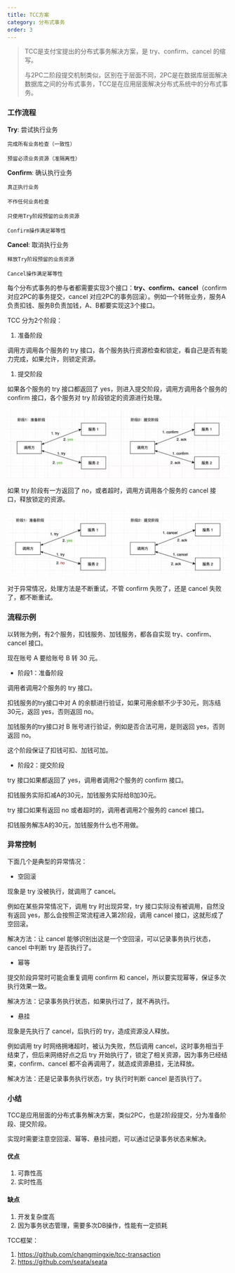 ```yaml
---
title: TCC方案
category: 分布式事务
order: 3
---
```




> TCC是支付宝提出的分布式事务解决方案，是 try、confirm、cancel 的缩写。
>
> 与2PC二阶段提交机制类似，区别在于层面不同，2PC是在数据库层面解决数据库之间的分布式事务，TCC是在应用层面解决分布式系统中的分布式事务。



### **工作流程**

**Try**: 尝试执行业务

```
完成所有业务检查（一致性）

预留必须业务资源（准隔离性）
```

**Confirm**: 确认执行业务

```
真正执行业务

不作任何业务检查

只使用Try阶段预留的业务资源

Confirm操作满足幂等性
```

**Cancel**: 取消执行业务

```
释放Try阶段预留的业务资源

Cancel操作满足幂等性
```



每个分布式事务的参与者都需要实现3个接口：**try、confirm、cancel**（confirm 对应2PC的事务提交，cancel 对应2PC的事务回滚）。例如一个转账业务，服务A负责扣钱、服务B负责加钱，A、B都要实现这3个接口。

TCC 分为2个阶段：

1. 准备阶段

调用方调用各个服务的 try 接口，各个服务执行资源检查和锁定，看自己是否有能力完成，如果允许，则锁定资源。

1. 提交阶段

如果各个服务的 try 接口都返回了 yes，则进入提交阶段，调用方调用各个服务的 confirm 接口，各个服务对 try 阶段锁定的资源进行处理。

![img](../../images/other/6.png)

如果 try 阶段有一方返回了 no，或者超时，调用方调用各个服务的 cancel 接口，释放锁定的资源。

![img](../../images/other/7.png)

对于异常情况，处理方法是不断重试，不管 confirm 失败了，还是 cancel 失败了，都不断重试。

### **流程示例**

以转账为例，有2个服务，扣钱服务、加钱服务，都各自实现 try、confirm、cancel 接口。

现在账号 A 要给账号 B 转 30 元。

- 阶段1：准备阶段

调用者调用2个服务的 try 接口。

扣钱服务的try接口中对 A 的余额进行验证，如果可用余额不少于30元，则冻结30元，返回 yes，否则返回 no。

加钱服务的try接口对 B 账号进行验证，例如是否合法可用，是则返回 yes，否则返回 no。

这个阶段保证了扣钱可扣、加钱可加。

- 阶段2：提交阶段

try 接口如果都返回了 yes，调用者调用2个服务的 confirm 接口。

扣钱服务实际扣减A的30元，加钱服务实际给B加30元。

try 接口如果有返回 no 或者超时的，调用者调用2个服务的 cancel 接口。

扣钱服务解冻A的30元，加钱服务什么也不用做。

### **异常控制**

下面几个是典型的异常情况：

- 空回滚

现象是 try 没被执行，就调用了 cancel。

例如在某些异常情况下，调用 try 时出现异常，try 接口实际没有被调用，自然没有返回 yes，那么会按照正常流程进入第2阶段，调用 cancel 接口，这就形成了空回滚。

解决方法：让 cancel 能够识别出这是一个空回滚，可以记录事务执行状态，cancel 中判断 try 是否执行了。

- 幂等

提交阶段异常时可能会重复调用 confirm 和 cancel，所以要实现幂等，保证多次执行效果一致。

解决方法：记录事务执行状态，如果执行过了，就不再执行。

- 悬挂

现象是先执行了 cancel，后执行的 try，造成资源没人释放。

例如调用 try 时网络拥堵超时，被认为失败，然后调用 cancel，这时事务相当于结束了，但后来网络好点之后 try 开始执行了，锁定了相关资源，因为事务已经结束，confirm、cancel 都不会再调用了，就造成资源悬挂，无法释放。

解决方法：还是记录事务执行状态，try 执行时判断 cancel 是否执行了。

### **小结**

TCC是应用层面的分布式事务解决方案，类似2PC，也是2阶段提交，分为准备阶段、提交阶段。

实现时需要注意空回滚、幂等、悬挂问题，可以通过记录事务状态来解决。

#### 优点

1. 可靠性高
2. 实时性高

#### 缺点

1. 开发复杂度高
2. 因为事务状态管理，需要多次DB操作，性能有一定损耗

TCC框架：

1. https://github.com/changmingxie/tcc-transaction
2. https://github.com/seata/seata